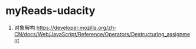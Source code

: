 # myReads-udacity
1. 对象解构
https://developer.mozilla.org/zh-CN/docs/Web/JavaScript/Reference/Operators/Destructuring_assignment
